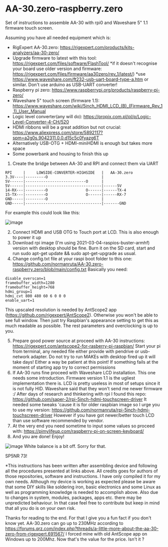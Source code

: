 # AA-30.zero-raspberry.zero
Set of instructions to assemble AA-30 with rpi0 and Waveshare 5" 1.1 firmware touch screen.

Assuming you have all needed equipment which is:
- RigExpert AA-30.zero: https://rigexpert.com/products/kits-analyzers/aa-30-zero/ 
- Upgrade firmware to latest with this tool: https://rigexpert.com/files/software/FlashTool/ *if it doesn't recognise your board use older version and firmware: https://rigexpert.com/files/firmware/aa30zero/rev_1/latest/) *use https://www.waveshare.com/ft232-usb-uart-board-type-a.htm or similar. Don't use arduino as USB-UART converter!
- Raspberry pi zero: https://www.raspberrypi.org/products/raspberry-pi-zero/
- Waveshare 5" touch screen (firmware 1.1): https://www.waveshare.com/wiki/5inch_HDMI_LCD_(B)_(Firmware_Rev_1.1)_User_Manual
- Logic level converter(any will do): https://propix.com.pl/pl/p/Logic-Level-Converter-4-CH/520
- HDMI ribbons will be a great addition but not crucial: https://www.aliexpress.com/store/5892117?spm=a2g0s.9042311.0.0.d15c5c0fyazg6T
- Alternatively USB-OTG + HDMI-miniHDMI is enough but takes more space
- Some powerbank and housing to finish this up

1. Create the bridge between AA-30 and RPI and connect them via UART 
```
RPI     |     LOWSIDE-CONVERTER-HIGHSIDE   |   AA-30.zero
3.3V----|---------O                        |   
5V------|---------------------------O      |
5V------|----------------------------------|------5V
14-RX---|---------O                 O------|------TX-4
15-TX---|---------O                 O------|------RX-7
GND-----|---------O                        | 
GND-----|----------------------------------|-------GND

```
For example this could look like this:

![image](https://user-images.githubusercontent.com/82714120/118729505-55133900-b836-11eb-82aa-408fba4632e0.png)


2. Connect HDMI and USB OTG to Touch port at LCD. This is also enough to power it up
3. Download rpi image (I'm using 2021-03-04-raspios-buster-armhf) version with desktop should be fine. Burn it on the SD card, start and run sudo apt-get update && sudo apt-get-upgrade as usual.  
4. Change config.txt file at your raspi boot folder to this one: https://github.com/normanruta/AA-30.zero-raspberry.zero/blob/main/config.txt
Basically you need:
```
disable_overscan=1
framebuffer_width=1280
framebuffer_height=768
hdmi_group=1
hdmi_cvt 800 480 60 6 0 0 0
enable_uart=1
```
This upscaled resolution is needed by AntScope2 app (https://github.com/rigexpert/AntScope2). Otherwise you won't be able to see full window. Then just try Raspbian's appearance setting to get this as much readable as possible. The rest parameters and overclocking is up to you.

5. Prepare good power source at proceed with AA-30 instructions: https://rigexpert.com/antscope2-for-rasberry-pi-raspbian/ Start your pi from terminal, any needed file either provide with pendrive or usb-network adapter. Do not try to run MAKEs with desktop fired up it will take days! Either a way be patient at this point! If something fails at the moment of starting app try to correct permissions
6. If AA-30 runs fine proceed with Waveshare LCD installation. This one needs some introduction. Firmware version 1.1 is the ugliest implementation there is. LCD is pretty useless in most of setups since it is not fully HID. Waveshare said that they won't send me newer firmware :/ After days of research and thinkering with rpi I found this repo: https://github.com/saper-2/rpi-5inch-hdmi-touchscreen-driver It needed some tweaks 'cause it is for older raspbian image so I urge you to use my version: https://github.com/normanruta/rpi-5inch-hdmi-touchscreen-driver 
However if you have got newer/better touch LCD than use software recommended by vendor.
7. At the very end you need sometime to input some values so proceed with: https://pimylifeup.com/raspberry-pi-on-screen-keyboard/
8. And you are done! Enjoy!

![image](https://user-images.githubusercontent.com/82714120/118729649-91df3000-b836-11eb-9f79-b393c117a8b9.png)
White balance is a bit off. Sorry for that.

SP5NR 73!

*This instructions has been written after assembling device and following all the procedures presented at links above. All credits goes for authors of those repositories, software and instructions. I have only compiled it for my own needs. Although my device is working as expected please be aware that some DIY skills like soldering iron, basic electronics and some Linux as well as programming knowledge is needed to accomplish above. Also due to changes in system, modules, packages, apps etc. there may be unpredicted behaviour. In that case feel free to contribute but keep in mind that all you do is on your own risk.

Thanks for reading to the end. For that I give you a fun fact if you don't know yet. AA-30.zero can go up to 230MHz according to https://forums.qrz.com/index.php?threads/a-little-more-about-the-aa-30-zero-from-rigexpert.691567/ I forced mine with old AntScope app on Windows up to 200Mhz. Now that's the value for the price. Isn't it ?
